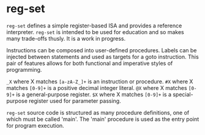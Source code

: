 # reg-set

`reg-set` defines a simple register-based ISA and provides a reference
interpreter. `reg-set` is intended to be used for education and so makes many
trade-offs thusly. It is a work in progress.

Instructions can be composed into user-defined procedures.  Labels can be
injected between statements and used as targets for a goto instruction.  This
pair of features allows for both functional and imperative styles of
programming.

`_X` where X matches `[a-zA-Z_]+` is an instruction or procedure.
`#X` where X matches `[0-9]+` is a positive decimal integer literal.
`@X` where X matches `[0-9]+` is a general-purpose register.
`$X` where X matches `[0-9]+` is a special-purpose register used for parameter passing.

`reg-set` source code is structured as many procedure definitions, one of which
must be called 'main'. The 'main' procedure is used as the entry point for
program execution.
